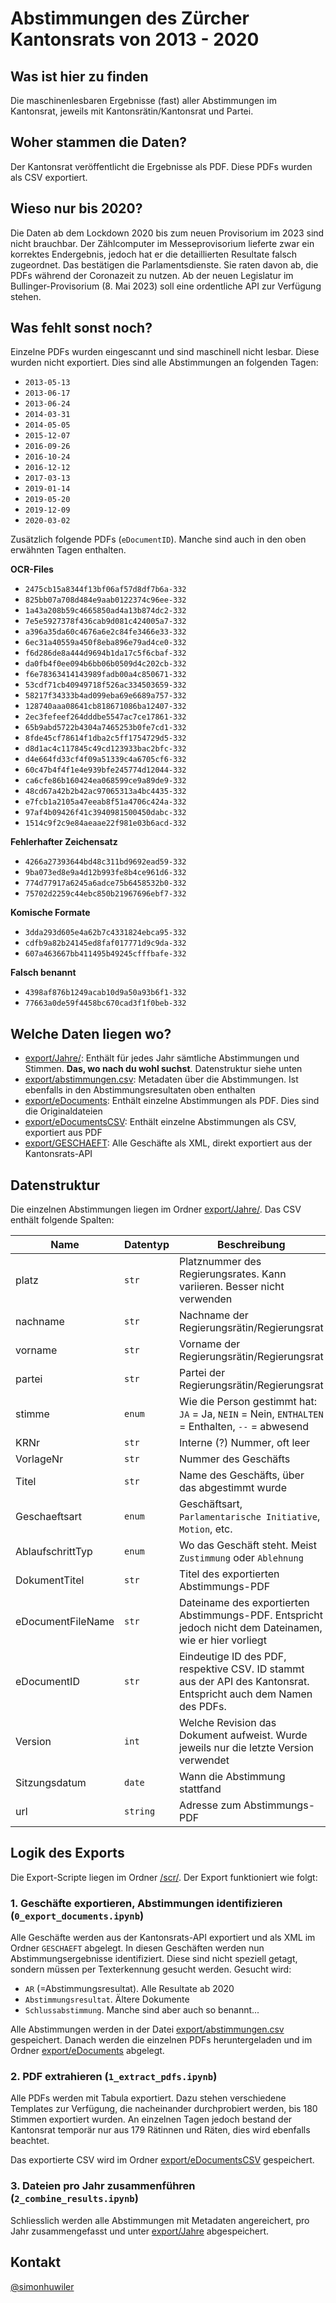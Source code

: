 # Abstimmungen des Zürcher Kantonsrats von 2013 - 2020

## Was ist hier zu finden
Die maschinenlesbaren Ergebnisse (fast) aller Abstimmungen im Kantonsrat, jeweils mit Kantonsrätin/Kantonsrat und Partei.

## Woher stammen die Daten?
Der Kantonsrat veröffentlicht die Ergebnisse als PDF. Diese PDFs wurden als CSV exportiert.

## Wieso nur bis 2020?
Die Daten ab dem Lockdown 2020 bis zum neuen Provisorium im 2023 sind nicht brauchbar. Der Zählcomputer im Messeprovisorium lieferte zwar ein korrektes Endergebnis, jedoch hat er die detaillierten Resultate falsch zugeordnet. Das bestätigen die Parlamentsdienste. Sie raten davon ab, die PDFs während der Coronazeit zu nutzen. Ab der neuen Legislatur im Bullinger-Provisorium (8. Mai 2023) soll eine ordentliche API zur Verfügung stehen.

## Was fehlt sonst noch?
Einzelne PDFs wurden eingescannt und sind maschinell nicht lesbar. Diese wurden nicht exportiert. Dies sind alle Abstimmungen an folgenden Tagen:
* `2013-05-13`
* `2013-06-17`
* `2013-06-24`
* `2014-03-31`
* `2014-05-05`
* `2015-12-07`
* `2016-09-26`
* `2016-10-24`
* `2016-12-12`
* `2017-03-13`
* `2019-01-14`
* `2019-05-20`
* `2019-12-09`
* `2020-03-02`

Zusätzlich folgende PDFs (`eDocumentID`). Manche sind auch in den oben erwähnten Tagen enthalten.

**OCR-Files**
* `2475cb15a8344f13bf06af57d8df7b6a-332`
* `825bb07a708d484e9aab0122374c96ee-332`
* `1a43a208b59c4665850ad4a13b874dc2-332`
* `7e5e5927378f436cab9d081c424005a7-332`
* `a396a35da60c4676a6e2c84fe3466e33-332`
* `6ec31a40559a450f8eba896e79ad4ce0-332`
* `f6d286de8a444d9694b1da17c5f6cbaf-332`
* `da0fb4f0ee094b6bb06b0509d4c202cb-332`
* `f6e78363414143989fadb00a4c850671-332`
* `53cdf71cb40949718f526ac334503659-332`
* `58217f34333b4ad099eba69e6689a757-332`
* `128740aaa08641cb818671086ba12407-332`
* `2ec3fefeef264dddbe5547ac7ce17861-332`
* `65b9abd5722b4304a7465253b0fe7cd1-332`
* `8fde45cf78614f1dba2c5ff1754729d5-332`
* `d8d1ac4c117845c49cd123933bac2bfc-332`
* `d4e664fd33cf4f09a51339c4a6705cf6-332`
* `60c47b4f4f1e4e939bfe245774d12044-332`
* `ca6cfe86b160424ea068599ce9a89de9-332`
* `48cd67a42b2b42ac97065313a4bc4435-332`
* `e7fcb1a2105a47eeab8f51a4706c424a-332`
* `97af4b09426f41c3940981500450dabc-332`
* `1514c9f2c9e84aeaae22f981e03b6acd-332`

**Fehlerhafter Zeichensatz**
* `4266a27393644bd48c311bd9692ead59-332`
* `9ba073ed8e9a4d12b993fe8b4ce961d6-332`
* `774d77917a6245a6adce75b6458532b0-332`
* `75702d2259c44ebc850b21967696ebf7-332`

**Komische Formate**
* `3dda293d605e4a62b7c4331824ebca95-332`
* `cdfb9a82b24145ed8faf017771d9c9da-332`
* `607a463667bb411495b49245cfffbafe-332`

**Falsch benannt**
* `4398af876b1249acab10d9a50a93b6f1-332`
* `77663a0de59f4458bc670cad3f1f0beb-332`

## Welche Daten liegen wo?
* [export/Jahre/](export/Jahre/): Enthält für jedes Jahr sämtliche Abstimmungen und Stimmen. **Das, wo nach du wohl suchst**. Datenstruktur siehe unten
* [export/abstimmungen.csv](export/abstimmungen.csv): Metadaten über die Abstimmungen. Ist ebenfalls in den Abstimmungsresultaten oben enthalten
* [export/eDocuments](export/eDocuments): Enthält einzelne Abstimmungen als PDF. Dies sind die Originaldateien
* [export/eDocumentsCSV](export/eDocumentsCSV): Enthält einzelne Abstimmungen als CSV, exportiert aus PDF
* [export/GESCHAEFT](export/GESCHAEFT): Alle Geschäfte als XML, direkt exportiert aus der Kantonsrats-API

## Datenstruktur
Die einzelnen Abstimmungen liegen im Ordner [export/Jahre/](export/Jahre/). Das CSV enthält folgende Spalten:

| Name | Datentyp | Beschreibung |
|------|----------|--------------|
|platz|`str`|Platznummer des Regierungsrates. Kann variieren. Besser nicht verwenden|
|nachname|`str`|Nachname der Regierungsrätin/Regierungsrat|
|vorname|`str`|Vorname der Regierungsrätin/Regierungsrat|
|partei|`str`|Partei der Regierungsrätin/Regierungsrat|
|stimme|`enum`|Wie die Person gestimmt hat: `JA` = Ja, `NEIN` = Nein, `ENTHALTEN` = Enthalten, `--` = abwesend|
|KRNr|`str`|Interne (?) Nummer, oft leer|
|VorlageNr|`str`|Nummer des Geschäfts|
|Titel|`str`|Name des Geschäfts, über das abgestimmt wurde|
|Geschaeftsart|`enum`|Geschäftsart, `Parlamentarische Initiative`, `Motion`, etc.|
|AblaufschrittTyp|`enum`|Wo das Geschäft steht. Meist `Zustimmung` oder `Ablehnung`|
|DokumentTitel|`str`|Titel des exportierten Abstimmungs-PDF|
|eDocumentFileName|`str`|Dateiname des exportierten Abstimmungs-PDF. Entspricht jedoch nicht dem Dateinamen, wie er hier vorliegt|
|eDocumentID|`str`|Eindeutige ID des PDF, respektive CSV. ID stammt aus der API des Kantonsrat. Entspricht auch dem Namen des PDFs.|
|Version|`int`|Welche Revision das Dokument aufweist. Wurde jeweils nur die letzte Version verwendet|
|Sitzungsdatum|`date`|Wann die Abstimmung stattfand|
|url|`string`|Adresse zum Abstimmungs-PDF|

## Logik des Exports
Die Export-Scripte liegen im Ordner [/scr/](src/). Der Export funktioniert wie folgt:

### 1. Geschäfte exportieren, Abstimmungen identifizieren (`0_export_documents.ipynb`)
Alle Geschäfte werden aus der Kantonsrats-API exportiert und als XML im Ordner `GESCHAEFT` abgelegt. In diesen Geschäften werden nun Abstimmungsergebnisse identifiziert. Diese sind nicht speziell getagt, sondern müssen per Texterkennung gesucht werden. Gesucht wird:

* `AR` (=Abstimmungsresultat). Alle Resultate ab 2020
* `Abstimmungsresultat`. Ältere Dokumente
* `Schlussabstimmung`. Manche sind aber auch so benannt...

Alle Abstimmungen werden in der Datei [export/abstimmungen.csv](export/abstimmungen.csv) gespeichert. Danach werden die einzelnen PDFs heruntergeladen und im Ordner [export/eDocuments](export/eDocuments) abgelegt.

### 2. PDF extrahieren (`1_extract_pdfs.ipynb`)
Alle PDFs werden mit Tabula exportiert. Dazu stehen verschiedene Templates zur Verfügung, die nacheinander durchprobiert werden, bis 180 Stimmen exportiert wurden. An einzelnen Tagen jedoch bestand der Kantonsrat temporär nur aus 179 Rätinnen und Räten, dies wird ebenfalls beachtet.

Das exportierte CSV wird im Ordner [export/eDocumentsCSV](export/eDocumentsCSV) gespeichert.

### 3. Dateien pro Jahr zusammenführen (`2_combine_results.ipynb`)
Schliesslich werden alle Abstimmungen mit Metadaten angereichert, pro Jahr zusammengefasst und unter [export/Jahre](export/Jahre) abgespeichert.

## Kontakt
[@simonhuwiler](https://www.nzz.ch/impressum/simon-huwiler-shu-ld.1650592)